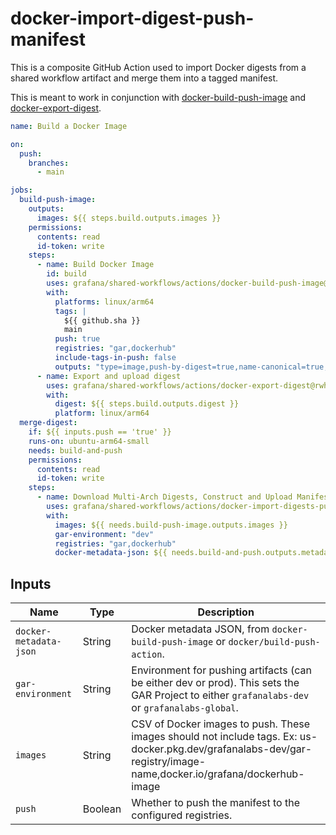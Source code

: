 # docker-import-digest-push-manifest

This is a composite GitHub Action used to import Docker digests from a shared workflow artifact and merge them into a
tagged manifest.

This is meant to work in conjunction with [docker-build-push-image] and [docker-export-digest].

[docker/build-push-action]: https://github.com/docker/build-push-action
[docker-build-push-image]: ../docker-build-push-image/README.md
[docker-export-digest]: ../docker-export-digest/README.md
[docker-import-digests-push-manifest]: ../docker-import-digests-push-manifest/README.md

<!-- x-release-please-start-version -->

```yaml
name: Build a Docker Image

on:
  push:
    branches:
      - main

jobs:
  build-push-image:
    outputs:
      images: ${{ steps.build.outputs.images }}
    permissions:
      contents: read
      id-token: write
    steps:
      - name: Build Docker Image
        id: build
        uses: grafana/shared-workflows/actions/docker-build-push-image@main # TODO: Fix version once released
        with:
          platforms: linux/arm64
          tags: |
            ${{ github.sha }}
            main
          push: true
          registries: "gar,dockerhub"
          include-tags-in-push: false
          outputs: "type=image,push-by-digest=true,name-canonical=true,push=true"
      - name: Export and upload digest
        uses: grafana/shared-workflows/actions/docker-export-digest@rwhitaker/multi-arch-builds # TODO: Fix version once released
        with:
          digest: ${{ steps.build.outputs.digest }}
          platform: linux/arm64
  merge-digest:
    if: ${{ inputs.push == 'true' }}
    runs-on: ubuntu-arm64-small
    needs: build-and-push
    permissions:
      contents: read
      id-token: write
    steps:
      - name: Download Multi-Arch Digests, Construct and Upload Manifest
        uses: grafana/shared-workflows/actions/docker-import-digests-push-manifest@main # TODO: Pin sha
        with:
          images: ${{ needs.build-push-image.outputs.images }}
          gar-environment: "dev"
          registries: "gar,dockerhub"
          docker-metadata-json: ${{ needs.build-and-push.outputs.metadatajson }}
```

<!-- x-release-please-end-version -->

## Inputs

| Name                   | Type    | Description                                                                                                                                                         |
| ---------------------- | ------- | ------------------------------------------------------------------------------------------------------------------------------------------------------------------- |
| `docker-metadata-json` | String  | Docker metadata JSON, from `docker-build-push-image` or `docker/build-push-action`.                                                                                 |
| `gar-environment`      | String  | Environment for pushing artifacts (can be either dev or prod). This sets the GAR Project to either `grafanalabs-dev` or `grafanalabs-global`.                       |
| `images`               | String  | CSV of Docker images to push. These images should not include tags. Ex: us-docker.pkg.dev/grafanalabs-dev/gar-registry/image-name,docker.io/grafana/dockerhub-image |
| `push`                 | Boolean | Whether to push the manifest to the configured registries.                                                                                                          |
